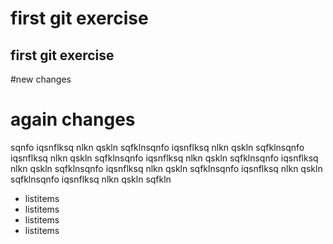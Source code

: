 # first git exercise

## first git exercise

#new changes

# again changes

sqnfo iqsnflksq nlkn qskln sqfklnsqnfo iqsnflksq nlkn qskln sqfklnsqnfo iqsnflksq nlkn qskln sqfklnsqnfo iqsnflksq nlkn qskln sqfklnsqnfo iqsnflksq nlkn qskln sqfklnsqnfo iqsnflksq nlkn qskln sqfklnsqnfo iqsnflksq nlkn qskln sqfklnsqnfo iqsnflksq nlkn qskln sqfkln

- listitems
- listitems
- listitems
- listitems
